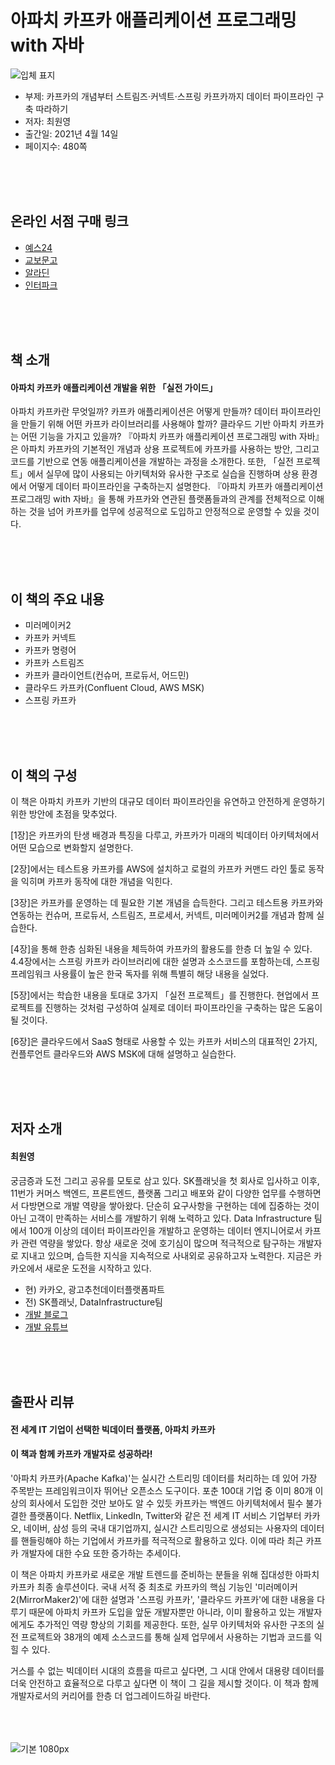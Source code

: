 # 아파치 카프카 애플리케이션 프로그래밍 with 자바
![입체 표지](https://user-images.githubusercontent.com/21074282/113962307-63972980-9862-11eb-8c25-ac168eff08ab.png)

- 부제: 카프카의 개념부터 스트림즈·커넥트·스프링 카프카까지 데이터 파이프라인 구축 따라하기
- 저자: 최원영
- 출간일: 2021년 4월 14일
- 페이지수: 480쪽

<br><br><br>
## 온라인 서점 구매 링크
- [예스24](http://www.yes24.com/Product/Goods/99122569)
- [교보문고](http://www.kyobobook.co.kr/product/detailViewKor.laf?ejkGb=KOR&mallGb=KOR&barcode=9791165920548&orderClick=LET&Kc=)
- [알라딘](https://www.aladin.co.kr/shop/wproduct.aspx?ItemId=268985828)
- [인터파크](http://book.interpark.com/product/BookDisplay.do?_method=detail&sc.shopNo=0000400000&sc.prdNo=348704730&sc.saNo=003002001&bid1=search&bid2=product&bid3=img&bid4=001)

<br><br><br>
## 책 소개
<h4>아파치 카프카 애플리케이션 개발을 위한 「실전 가이드」</h4>
아파치 카프카란 무엇일까? 카프카 애플리케이션은 어떻게 만들까? 데이터 파이프라인을 만들기 위해 어떤 카프카 라이브러리를 사용해야 할까? 클라우드 기반 아파치 카프카는 어떤 기능을 가지고 있을까? 『아파치 카프카 애플리케이션 프로그래밍 with 자바』은 아파치 카프카의 기본적인 개념과 상용 프로젝트에 카프카를 사용하는 방안, 그리고 코드를 기반으로 연동 애플리케이션을 개발하는 과정을 소개한다. 또한, 「실전 프로젝트」에서 실무에 많이 사용되는 아키텍처와 유사한 구조로 실습을 진행하며 상용 환경에서 어떻게 데이터 파이프라인을 구축하는지 설명한다. 『아파치 카프카 애플리케이션 프로그래밍 with 자바』을 통해 카프카와 연관된 플랫폼들과의 관계를 전체적으로 이해하는 것을 넘어 카프카를 업무에 성공적으로 도입하고 안정적으로 운영할 수 있을 것이다.

<br><br><br>
## 이 책의 주요 내용
- 미러메이커2
- 카프카 커넥트
- 카프카 명령어
- 카프카 스트림즈
- 카프카 클라이언트(컨슈머, 프로듀서, 어드민)
- 클라우드 카프카(Confluent Cloud, AWS MSK)
- 스프링 카프카

<br><br><br>
## 이 책의 구성
이 책은 아파치 카프카 기반의 대규모 데이터 파이프라인을 유연하고 안전하게 운영하기 위한 방안에 초점을 맞추었다.

[1장]은 카프카의 탄생 배경과 특징을 다루고, 카프카가 미래의 빅데이터 아키텍처에서 어떤 모습으로 변화할지 설명한다.

[2장]에서는 테스트용 카프카를 AWS에 설치하고 로컬의 카프카 커맨드 라인 툴로 동작을 익히며 카프카 동작에 대한 개념을 익힌다.

[3장]은 카프카를 운영하는 데 필요한 기본 개념을 습득한다. 그리고 테스트용 카프카와 연동하는 컨슈머, 프로듀서, 스트림즈, 프로세서, 커넥트, 미러메이커2를 개념과 함께 실습한다.

[4장]을 통해 한층 심화된 내용을 체득하여 카프카의 활용도를 한층 더 높일 수 있다. 4.4장에서는 스프링 카프카 라이브러리에 대한 설명과 소스코드를 포함하는데, 스프링 프레임워크 사용률이 높은 한국 독자를 위해 특별히 해당 내용을 실었다.

[5장]에서는 학습한 내용을 토대로 3가지 「실전 프로젝트」를 진행한다. 현업에서 프로젝트를 진행하는 것처럼 구성하여 실제로 데이터 파이프라인을 구축하는 많은 도움이 될 것이다.

[6장]은 클라우드에서 SaaS 형태로 사용할 수 있는 카프카 서비스의 대표적인 2가지, 컨플루언트 클라우드와 AWS MSK에 대해 설명하고 실습한다.

<br><br><br>
## 저자 소개
<h4>최원영</h4>

궁금증과 도전 그리고 공유를 모토로 삼고 있다. SK플래닛을 첫 회사로 입사하고 이후, 11번가 커머스 백엔드, 프론트엔드, 플랫폼 그리고 배포와 같이 다양한 업무를 수행하면서 다방면으로 개발 역량을 쌓아왔다. 단순히 요구사항을 구현하는 데에 집중하는 것이 아닌 고객이 만족하는 서비스를 개발하기 위해 노력하고 있다. Data Infrastructure 팀에서 100개 이상의 데이터 파이프라인을 개발하고 운영하는 데이터 엔지니어로서 카프카 관련 역량을 쌓았다. 항상 새로운 것에 호기심이 많으며 적극적으로 탐구하는 개발자로 지내고 있으며, 습득한 지식을 지속적으로 사내외로 공유하고자 노력한다. 지금은 카카오에서 새로운 도전을 시작하고 있다.

- 현) 카카오, 광고추천데이터플랫폼파트
- 전) SK플래닛, DataInfrastructure팀
- [개발 블로그](https://blog.voidmainvoid.net)
- [개발 유튜브](https://bit.ly/devwonyoung)

<br><br><br>
## 출판사 리뷰
<h4>전 세계 IT 기업이 선택한 빅데이터 플랫폼, 아파치 카프카</h4>
<h4>이 책과 함께 카프카 개발자로 성공하라!</h4>
 
'아파치 카프카(Apache Kafka)'는 실시간 스트리밍 데이터를 처리하는 데 있어 가장 주목받는 프레임워크이자 뛰어난 오픈소스 도구이다. 포춘 100대 기업 중 이미 80개 이상의 회사에서 도입한 것만 보아도 알 수 있듯 카프카는 백엔드 아키텍처에서 필수 불가결한 플랫폼이다. Netflix, LinkedIn, Twitter와 같은 전 세계 IT 서비스 기업부터 카카오, 네이버, 삼성 등의 국내 대기업까지, 실시간 스트리밍으로 생성되는 사용자의 데이터를 핸들링해야 하는 기업에서 카프카를 적극적으로 활용하고 있다. 이에 따라 최근 카프카 개발자에 대한 수요 또한 증가하는 추세이다.

이 책은 아파치 카프카로 새로운 개발 트렌드를 준비하는 분들을 위해 집대성한 아파치 카프카 최종 솔루션이다. 국내 서적 중 최초로 카프카의 핵심 기능인 '미러메이커2(MirrorMaker2)'에 대한 설명과 '스프링 카프카', '클라우드 카프카'에 대한 내용을 다루기 때문에 아파치 카프카 도입을 앞둔 개발자뿐만 아니라, 이미 활용하고 있는 개발자에게도 추가적인 역량 향상의 기회를 제공한다. 또한, 실무 아키텍처와 유사한 구조의 실전 프로젝트와 38개의 예제 소스코드를 통해 실제 업무에서 사용하는 기법과 코드를 익힐 수 있다.

거스를 수 없는 빅데이터 시대의 흐름을 따르고 싶다면, 그 시대 안에서 대용량 데이터를 더욱 안전하고 효율적으로 다루고 싶다면 이 책이 그 길을 제시할 것이다. 이 책과 함께 개발자로서의 커리어를 한층 더 업그레이드하길 바란다.

<br><br><br>
![기본 1080px](https://user-images.githubusercontent.com/21074282/113962242-3fd3e380-9862-11eb-8c7b-8d5f0c599d4a.jpg)
